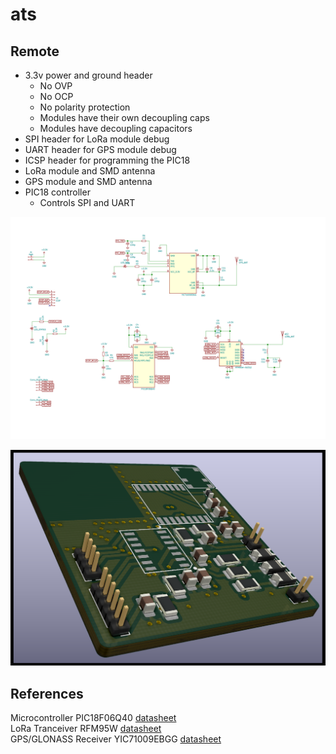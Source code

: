 # ats


## Remote
- 3.3v power and ground header
    - No OVP
    - No OCP
    - No polarity protection
    - Modules have their own decoupling caps
    - Modules have decoupling capacitors
- SPI header for LoRa module debug
- UART header for GPS module debug
- ICSP header for programming the PIC18
- LoRa module and SMD antenna
- GPS module and SMD antenna
- PIC18 controller
    - Controls SPI and UART


![remote schematic](remote/schematics/ats-remote/ats-remote.svg)  

![remote pcb](remote/schematics/ats-remote/ats-remote.png)  

## References
Microcontroller PIC18F06Q40 [datasheet](https://ww1.microchip.com/downloads/aemDocuments/documents/MCU08/ProductDocuments/DataSheets/PIC18F06-16Q40-Data-Sheet-40002216D.pdf)  
LoRa Tranceiver RFM95W [datasheet](https://www.rfsolutions.co.uk/downloads/1463993415RFM95_96_97_98W.pdf)  
GPS/GLONASS Receiver YIC71009EBGG [datasheet](https://www.yic.com.tw/wp-content/uploads/2021/05/YIC71009EBGG.pdf)   
